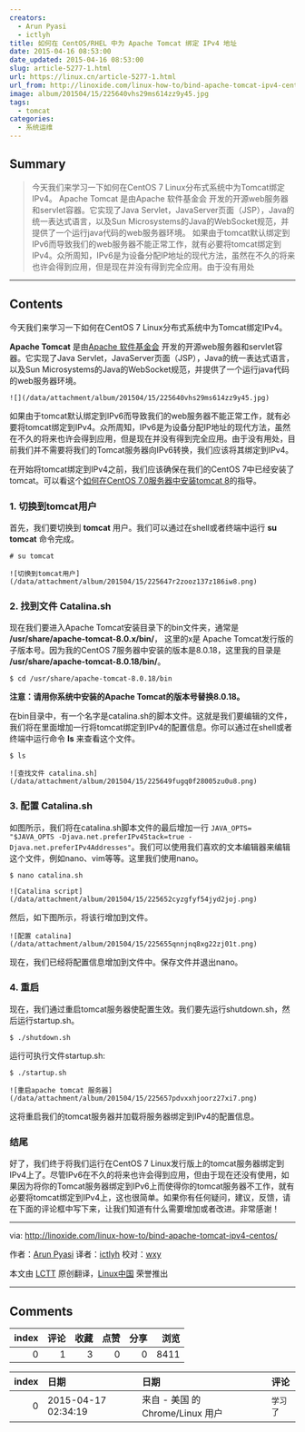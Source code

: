 ```yaml
---
creators:
  - Arun Pyasi
  - ictlyh
title: 如何在 CentOS/RHEL 中为 Apache Tomcat 绑定 IPv4 地址
date: 2015-04-16 08:53:00
date_updated: 2015-04-16 08:53:00
slug: article-5277-1.html
url: https://linux.cn/article-5277-1.html
url_from: http://linoxide.com/linux-how-to/bind-apache-tomcat-ipv4-centos/
image: album/201504/15/225640vhs29ms614zz9y45.jpg
tags:
  - tomcat
categories:
  - 系统运维
---
```


## Summary

> 今天我们来学习一下如何在CentOS 7 Linux分布式系统中为Tomcat绑定IPv4。 Apache Tomcat 是由Apache 软件基金会 开发的开源web服务器和servlet容器。它实现了Java Servlet，JavaServer页面（JSP），Java的统一表达式语言，以及Sun Microsystems的Java的WebSocket规范，并提供了一个运行java代码的web服务器环境。  如果由于tomcat默认绑定到IPv6而导致我们的web服务器不能正常工作，就有必要将tomcat绑定到IPv4。众所周知，IPv6是为设备分配IP地址的现代方法，虽然在不久的将来也许会得到应用，但是现在并没有得到完全应用。由于没有用处

***

<!-- more -->

## Contents

今天我们来学习一下如何在CentOS 7 Linux分布式系统中为Tomcat绑定IPv4。

**Apache Tomcat** 是由[Apache 软件基金会](http://www.apache.org/) 开发的开源web服务器和servlet容器。它实现了Java Servlet，JavaServer页面（JSP），Java的统一表达式语言，以及Sun Microsystems的Java的WebSocket规范，并提供了一个运行java代码的web服务器环境。

`![](/data/attachment/album/201504/15/225640vhs29ms614zz9y45.jpg)`

如果由于tomcat默认绑定到IPv6而导致我们的web服务器不能正常工作，就有必要将tomcat绑定到IPv4。众所周知，IPv6是为设备分配IP地址的现代方法，虽然在不久的将来也许会得到应用，但是现在并没有得到完全应用。由于没有用处，目前我们并不需要将我们的Tomcat服务器向IPv6转换，我们应该将其绑定到IPv4。

在开始将tomcat绑定到IPv4之前，我们应该确保在我们的CentOS 7中已经安装了tomcat。可以看这个[如何在CentOS 7.0服务器中安装tomcat 8](http://linoxide.com/linux-how-to/install-tomcat-8-centos-7/)的指导。

### 1. 切换到tomcat用户

首先，我们要切换到 **tomcat** 用户。我们可以通过在shell或者终端中运行 **su tomcat** 命令完成。

```shell
# su tomcat
```

`![切换到tomcat用户](/data/attachment/album/201504/15/225647r2zooz137z186iw8.png)`

### 2. 找到文件 Catalina.sh

现在我们要进入Apache Tomcat安装目录下的bin文件夹，通常是 **/usr/share/apache-tomcat-8.0.x/bin/**， 这里的x是 Apache Tomcat发行版的子版本号。因为我的CentOS 7服务器中安装的版本是8.0.18，这里我的目录是 **/usr/share/apache-tomcat-8.0.18/bin/**。

```shell
$ cd /usr/share/apache-tomcat-8.0.18/bin
```

**注意：请用你系统中安装的Apache Tomcat的版本号替换8.0.18。**

在bin目录中，有一个名字是catalina.sh的脚本文件。这就是我们要编辑的文件，我们将在里面增加一行将tomcat绑定到IPv4的配置信息。你可以通过在shell或者终端中运行命令 **ls** 来查看这个文件。

```shell
$ ls
```

`![查找文件 catalina.sh](/data/attachment/album/201504/15/225649fugq0f28005zu0u8.png)`

### 3. 配置 Catalina.sh

如图所示，我们将在catalina.sh脚本文件的最后增加一行 `JAVA_OPTS= "$JAVA_OPTS -Djava.net.preferIPv4Stack=true -Djava.net.preferIPv4Addresses"`。我们可以使用我们喜欢的文本编辑器来编辑这个文件，例如nano、vim等等。这里我们使用nano。

```shell
$ nano catalina.sh
```

`![Catalina script](/data/attachment/album/201504/15/225652cyzgfyf54jyd2joj.png)`

然后，如下图所示，将该行增加到文件。

`![配置 catalina](/data/attachment/album/201504/15/225655qnnjnq8xg22zj01t.png)`

现在，我们已经将配置信息增加到文件中。保存文件并退出nano。

### 4. 重启

现在，我们通过重启tomcat服务器使配置生效。我们要先运行shutdown.sh，然后运行startup.sh。

```shell
$ ./shutdown.sh
```

运行可执行文件startup.sh:

```shell
$ ./startup.sh
```

`![重启apache tomcat 服务器](/data/attachment/album/201504/15/225657pdvxxhjoorz27xi7.png)`

这将重启我们的tomcat服务器并加载将服务器绑定到IPv4的配置信息。

### 结尾

好了，我们终于将我们运行在CentOS 7 Linux发行版上的tomcat服务器绑定到IPv4上了。尽管IPv6在不久的将来也许会得到应用，但由于现在还没有使用，如果因为将你的Tomcat服务器绑定到IPv6上而使得你的tomcat服务器不工作，就有必要将tomcat绑定到IPv4上，这也很简单。如果你有任何疑问，建议，反馈，请在下面的评论框中写下来，让我们知道有什么需要增加或者改进。非常感谢！

---

via: <http://linoxide.com/linux-how-to/bind-apache-tomcat-ipv4-centos/>

作者：[Arun Pyasi](http://linoxide.com/author/arunp/) 译者：[ictlyh](https://github.com/ictlyh) 校对：[wxy](https://github.com/wxy)

本文由 [LCTT](https://github.com/LCTT/TranslateProject) 原创翻译，[Linux中国](https://linux.cn/) 荣誉推出

***

## Comments


|   index |   评论 |   收藏 |   点赞 |   分享 |   浏览 |
|--------:|-------:|-------:|-------:|-------:|-------:|
|       0 |      1 |      3 |      0 |      0 |   8411 |

|   index | 日期                | 日期                             | 评论     |
|--------:|:--------------------|:---------------------------------|:---------|
|       0 | 2015-04-17 02:34:19 | 来自 - 美国 的 Chrome/Linux 用户 | `学习了` |
